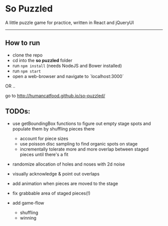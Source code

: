 # So Puzzled
A little puzzle game for practice, written in React and jQueryUI 

---

## How to run

 - clone the repo
 - cd into the **so puzzled** folder
 - run `npm install` (needs NodeJS and Bower installed)
 - run `npm start`
 - open a web-browser and navigate to ´localhost:3000´

OR ..

go to http://humancatfood.github.io/so-puzzled/


## TODOs:

- use getBoundingBox functions to figure out empty stage spots and populate them by shuffling pieces there
  - account for piece sizes
  - use poisson disc sampling to find organic spots on stage
  - incrementally tolerate more and more overlap between staged pieces until there's a fit

- randomize allocation of holes and noses with 2d noise

- visually acknowledge & point out overlaps

- add animation when pieces are moved to the stage

- fix grabbable area of staged pieces(!)

- add game-flow
  - shuffling 
  - winning 